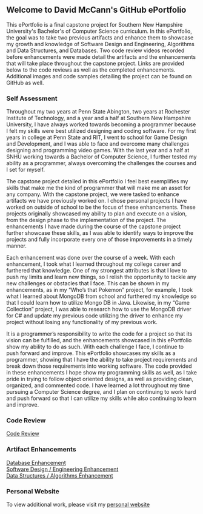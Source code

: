 ## Welcome to David McCann's GitHub ePortfolio

This ePortfolio is a final capstone project for Southern New Hampshire University's Bachelor's of Computer Science curriculum. In this ePortfolio, the goal was to take two previous artifacts and enhance them to showcase my growth and knowledge of Software Design and Engineering, Algorithms and Data Structures, and Databases. Two code review videos recorded before enhancements were made detail the artifacts and the enhancements that will take place throughout the capstone project. Links are provided below to the code reviews as well as the completed enhancements. Additional images and code samples detailing the project can be found on GitHub as well.

### Self Assessment

Throughout my two years at Penn State Abington, two years at Rochester Institute of Technology, and a year and a half at Southern New Hampshire University, I have always worked towards becoming a programmer because I felt my skills were best utilized designing and coding software. For my first years in college at Penn State and RIT, I went to school for Game Design and Development, and I was able to face and overcome many challenges designing and programming video games. With the last year and a half at SNHU working towards a Bachelor of Computer Science, I further tested my ability as a programmer, always overcoming the challenges the courses and I set for myself. 

The capstone project detailed in this ePortfolio I feel best exemplifies my skills that make me the kind of programmer that will make me an asset for any company. With the capstone project, we were tasked to enhance artifacts we have previously worked on. I chose personal projects I have worked on outside of school to be the focus of these enhancements. These projects originally showcased my ability to plan and execute on a vision, from the design phase to the implementation of the project. The enhancements I have made during the course of the capstone project further showcase these skills, as I was able to identify ways to improve the projects and fully incorporate every one of those improvements in a timely manner. 

Each enhancement was done over the course of a week. With each enhancement, I took what I learned throughout my college career and furthered that knowledge. One of my strongest attributes is that I love to push my limits and learn new things, so I relish the opportunity to tackle any new challenges or obstacles that I face. This can be shown in my enhancements, as in my “Who’s that Pokemon” project, for example, I took what I learned about MongoDB from school and furthered my knowledge so that I could learn how to utilize Mongo DB in Java. Likewise, in my “Game Collection” project, I was able to research how to use the MongoDB driver for C# and update my previous code utilizing the driver to enhance my project without losing any functionality of my previous work. 

It is a programmer’s responsibility to write the code for a project so that its vision can be fulfilled, and the enhancements showcased in this ePortfolio show my ability to do as such. With each challenge I face, I continue to push forward and improve. This ePortfolio showcases my skills as a programmer, showing that I have the ability to take project requirements and break down those requirements into working software. The code provided in these enhancements I hope show my programming skills as well, as I take pride in trying to follow object oriented designs, as well as providing clean, organized, and commented code. I have learned a lot throughout my time pursuing a Computer Science degree, and I plan on continuing to work hard and push forward so that I can utilize my skills while also continuing to learn and improve.  


### Code Review

[Code Review](https://davidmccannjr.github.io/ePortfolio/codeReview)

### Artifact Enhancements

[Database Enhancement](https://davidmccannjr.github.io/ePortfolio/database)<br/>
[Software Design / Engineering Enhancement](https://davidmccannjr.github.io/ePortfolio/softwareDesign)<br/>
[Data Structures / Algorithms Enhancement](https://davidmccannjr.github.io/ePortfolio/dataStructures)

### Personal Website

To view additional work, please visit my [personal website](http://www.davidmccannjr.com/)
